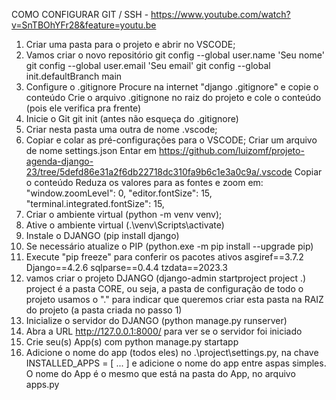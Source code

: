 COMO CONFIGURAR GIT / SSH - https://www.youtube.com/watch?v=SnTBOhYFr28&feature=youtu.be

1) Criar uma pasta para o projeto e abrir no VSCODE;
2) Vamos criar o novo repositório
	git config --global user.name 'Seu nome'
	git config --global user.email 'Seu email'
	git config --global init.defaultBranch main
3) Configure o .gitignore
	Procure na internet "django .gitignore" e copie o conteúdo
	Crie o arquivo .gitignone no raiz do projeto e cole o conteúdo (pois ele verifica pra frente)
4) Inicie o Git
	git init (antes não esqueça do .gitignore)
5) Criar nesta pasta uma outra de nome .vscode;
6) Copiar e colar as pré-configurações para o VSCODE;
	Criar um arquivo de nome settings.json
	Entar em https://github.com/luizomf/projeto-agenda-django-23/tree/5defd86e31a2f6db22718dc310fa9b6c1e3a0c9a/.vscode
	Copiar o conteúdo
	Reduza os valores para as fontes e zoom em:
	"window.zoomLevel": 0,
    "editor.fontSize": 15,
    "terminal.integrated.fontSize": 15,
7) Criar o ambiente virtual (python -m venv venv);
8) Ative o ambiente virtual (.\venv\Scripts\activate)
9) Instale o DJANGO (pip install django)
10) Se necessário atualize o PIP (python.exe -m pip install --upgrade pip)
11) Execute "pip freeze" para conferir os pacotes ativos
	asgiref==3.7.2
	Django==4.2.6
	sqlparse==0.4.4
	tzdata==2023.3
12) vamos criar o projeto DJANGO (django-admin startproject project .)
	project é a pasta CORE, ou seja, a pasta de configuração de todo o projeto
	usamos o "." para indicar que queremos criar esta pasta na RAIZ do projeto (a pasta criada no passo 1)
13) Inicialize o servidor do DJANGO (python manage.py runserver)
14) Abra a URL http://127.0.0.1:8000/ para ver se o servidor foi iniciado
15) Crie seu(s) App(s) com python manage.py startapp <NOME DO APP>
16) Adicione o nome do app (todos eles) no .\project\settings.py, na chave INSTALLED_APPS = [ ... ] e adicione o nome do
    app entre aspas simples. O nome do App é o mesmo que está na pasta do App, no arquivo apps.py





